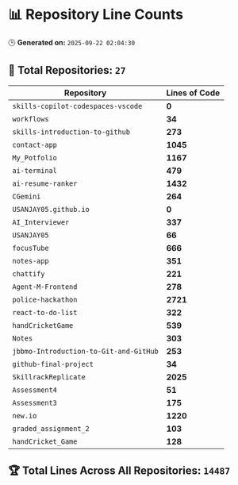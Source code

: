 # 📊 Repository Line Counts
🕒 **Generated on:** `2025-09-22 02:04:30`

## 🔹 **Total Repositories:** `27`

| Repository | Lines of Code |
|------------|--------------|
| `skills-copilot-codespaces-vscode` | **0** |
| `workflows` | **34** |
| `skills-introduction-to-github` | **273** |
| `contact-app` | **1045** |
| `My_Potfolio` | **1167** |
| `ai-terminal` | **479** |
| `ai-resume-ranker` | **1432** |
| `CGemini` | **264** |
| `USANJAY05.github.io` | **0** |
| `AI_Interviewer` | **337** |
| `USANJAY05` | **66** |
| `focusTube` | **666** |
| `notes-app` | **351** |
| `chattify` | **221** |
| `Agent-M-Frontend` | **278** |
| `police-hackathon` | **2721** |
| `react-to-do-list` | **322** |
| `handCricketGame` | **539** |
| `Notes` | **303** |
| `jbbmo-Introduction-to-Git-and-GitHub` | **253** |
| `github-final-project` | **34** |
| `SkillrackReplicate` | **2025** |
| `Assessment4` | **51** |
| `Assessment3` | **175** |
| `new.io` | **1220** |
| `graded_assignment_2` | **103** |
| `handCricket_Game` | **128** |
## 🏆 **Total Lines Across All Repositories:** `14487`
